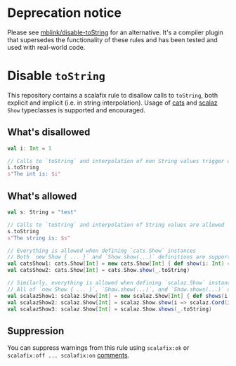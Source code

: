 # Deprecation notice

Please see [mblink/disable-toString](https://github.com/mblink/disable-toString) for an alternative. It's a compiler plugin that supersedes the functionality of these rules and has been tested and used with real-world code.

# Disable `toString`

This repository contains a scalafix rule to disallow calls to `toString`, both explicit and implicit (i.e. in string
interpolation). Usage of [cats](https://github.com/typelevel/cats) and [scalaz](https://github.com/scalaz/scalaz) `Show`
typeclasses is supported and encouraged.

## What's disallowed

```scala
val i: Int = 1

// Calls to `toString` and interpolation of non String values trigger warnings
i.toString
s"The int is: $i"
```

## What's allowed

```scala
val s: String = "test"

// Calls to `toString` and interpolation of String values are allowed
s.toString
s"The string is: $s"

// Everything is allowed when defining `cats.Show` instances
// Both `new Show { ... }` and `Show.show(...)` definitions are supported
val catsShow1: cats.Show[Int] = new cats.Show[Int] { def show(i: Int) = i.toString }
val catsShow2: cats.Show[Int] = cats.Show.show(_.toString)

// Similarly, everything is allowed when defining `scalaz.Show` instances
// All of `new Show { ... }`, `Show.show(...)`, and `Show.shows(...)` definitions are supported
val scalazShow1: scalaz.Show[Int] = new scalaz.Show[Int] { def shows(i: Int) = i.toString }
val scalazShow2: scalaz.Show[Int] = scalaz.Show.show(i => scalaz.Cord(i.toString))
val scalazShow3: scalaz.Show[Int] = scalaz.Show.shows(_.toString)
```

## Suppression

You can suppress warnings from this rule using `scalafix:ok` or `scalafix:off ... scalafix:on`
[comments](https://scalacenter.github.io/scalafix/docs/users/suppression.html#comments).
